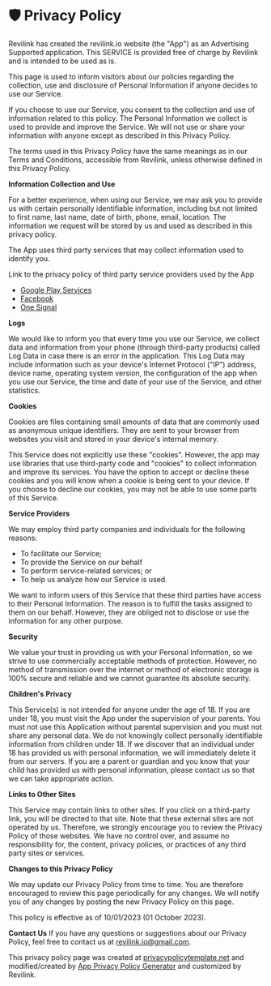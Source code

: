# 🛡️ Privacy Policy

Revilink has created the revilink.io website (the "App") as an Advertising Supported application. This SERVICE is provided free of charge by Revilink and is intended to be used as is.

This page is used to inform visitors about our policies regarding the collection, use and disclosure of Personal Information if anyone decides to use our Service.

If you choose to use our Service, you consent to the collection and use of information related to this policy. The Personal Information we collect is used to provide and improve the Service. We will not use or share your information with anyone except as described in this Privacy Policy.

The terms used in this Privacy Policy have the same meanings as in our Terms and Conditions, accessible from Revilink, unless otherwise defined in this Privacy Policy.

**Information Collection and Use**

For a better experience, when using our Service, we may ask you to provide us with certain personally identifiable information, including but not limited to first name, last name, date of birth, phone, email, location. The information we request will be stored by us and used as described in this privacy policy.

The App uses third party services that may collect information used to identify you.

Link to the privacy policy of third party service providers used by the App

* [Google Play Services](https://www.google.com/policies/privacy/)
* [Facebook](https://www.facebook.com/about/privacy/update/printable)
* [One Signal](https://onesignal.com/tos)

**Logs**

We would like to inform you that every time you use our Service, we collect data and information from your phone (through third-party products) called Log Data in case there is an error in the application. This Log Data may include information such as your device's Internet Protocol ("IP") address, device name, operating system version, the configuration of the app when you use our Service, the time and date of your use of the Service, and other statistics.

**Cookies**

Cookies are files containing small amounts of data that are commonly used as anonymous unique identifiers. They are sent to your browser from websites you visit and stored in your device's internal memory.

This Service does not explicitly use these "cookies". However, the app may use libraries that use third-party code and "cookies" to collect information and improve its services. You have the option to accept or decline these cookies and you will know when a cookie is being sent to your device. If you choose to decline our cookies, you may not be able to use some parts of this Service.

**Service Providers**

We may employ third party companies and individuals for the following reasons:

* To facilitate our Service;
* To provide the Service on our behalf
* To perform service-related services; or
* To help us analyze how our Service is used.

We want to inform users of this Service that these third parties have access to their Personal Information. The reason is to fulfill the tasks assigned to them on our behalf. However, they are obliged not to disclose or use the information for any other purpose.

**Security**

We value your trust in providing us with your Personal Information, so we strive to use commercially acceptable methods of protection. However, no method of transmission over the internet or method of electronic storage is 100% secure and reliable and we cannot guarantee its absolute security.

**Children's Privacy**

This Service(s) is not intended for anyone under the age of 18. If you are under 18, you must visit the App under the supervision of your parents. You must not use this Application without parental supervision and you must not share any personal data. We do not knowingly collect personally identifiable information from children under 18. If we discover that an individual under 18 has provided us with personal information, we will immediately delete it from our servers. If you are a parent or guardian and you know that your child has provided us with personal information, please contact us so that we can take appropriate action.

**Links to Other Sites**

This Service may contain links to other sites. If you click on a third-party link, you will be directed to that site. Note that these external sites are not operated by us. Therefore, we strongly encourage you to review the Privacy Policy of those websites. We have no control over, and assume no responsibility for, the content, privacy policies, or practices of any third party sites or services.

**Changes to this Privacy Policy**

We may update our Privacy Policy from time to time. You are therefore encouraged to review this page periodically for any changes. We will notify you of any changes by posting the new Privacy Policy on this page.

This policy is effective as of 10/01/2023 (01 October 2023).

**Contact Us**
If you have any questions or suggestions about our Privacy Policy, feel free to contact us at revilink.io@gmail.com.

This privacy policy page was created at [privacypolicytemplate.net](https://privacypolicytemplate.net) and modified/created by [App Privacy Policy Generator](https://app-privacy-policy-generator.nisrulz.com/) and customized by Revilink.
